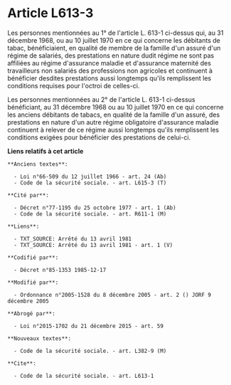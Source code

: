 # Article L613-3

Les personnes mentionnées au 1° de l'article L. 613-1 ci-dessus qui, au 31 décembre 1968, ou au 10 juillet 1970 en ce qui
concerne les débitants de tabac, bénéficiaient, en qualité de membre de la famille d'un assuré d'un régime de salariés, des
prestations en nature dudit régime ne sont pas affiliées au régime d'assurance maladie et d'assurance maternité des
travailleurs non salariés des professions non agricoles et continuent à bénéficier desdites prestations aussi longtemps
qu'ils remplissent les conditions requises pour l'octroi de celles-ci. 

Les personnes mentionnées au 2° de l'article L. 613-1 ci-dessus bénéficiant, au 31 décembre 1968 ou au 10 juillet 1970 en ce
qui concerne les anciens débitants de tabacs, en qualité de la famille d'un assuré, des prestations en nature d'un autre
régime obligatoire d'assurance maladie continuent à relever de ce régime aussi longtemps qu'ils remplissent les conditions
exigées pour bénéficier des prestations de celui-ci.

**Liens relatifs à cet article**

	**Anciens textes**:

	  - Loi n°66-509 du 12 juillet 1966 - art. 24 (Ab)
	  - Code de la sécurité sociale. - art. L615-3 (T)

	**Cité par**:

	  - Décret n°77-1195 du 25 octobre 1977 - art. 1 (Ab)
	  - Code de la sécurité sociale. - art. R611-1 (M)

	**Liens**:

	  - TXT_SOURCE: Arrêté du 13 avril 1981
	  - TXT_SOURCE: Arrêté du 13 avril 1981 - art. 1 (V)

	**Codifié par**:

	  - Décret n°85-1353 1985-12-17

	**Modifié par**:

	  - Ordonnance n°2005-1528 du 8 décembre 2005 - art. 2 () JORF 9 décembre 2005

	**Abrogé par**:

	  - Loi n°2015-1702 du 21 décembre 2015 - art. 59

	**Nouveaux textes**:

	  - Code de la sécurité sociale. - art. L382-9 (M)

	**Cite**:

	  - Code de la sécurité sociale. - art. L613-1
